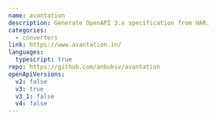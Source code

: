 ```yaml
---
name: avantation
description: Generate OpenAPI 3.x specification from HAR.
categories:
  - converters
link: https://www.avantation.in/
languages:
  typescript: true
repo: https://github.com/anbuksv/avantation
openApiVersions:
  v2: false
  v3: true
  v3_1: false
  v4: false
---
```

